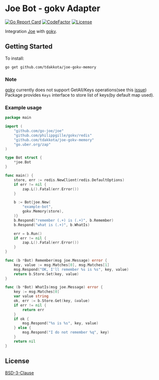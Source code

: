 # Joe Bot - gokv Adapter 
[![Go Report Card](https://goreportcard.com/badge/github.com/tdakkota/joe-gokv-memory)](https://goreportcard.com/report/github.com/tdakkota/joe-gokv-memory)
[![CodeFactor](https://www.codefactor.io/repository/github/tdakkota/joe-gokv-memory/badge)](https://www.codefactor.io/repository/github/tdakkota/joe-gokv-memory)
[![License](https://img.shields.io/badge/License-BSD%203--Clause-blue.svg)](https://opensource.org/licenses/BSD-3-Clause)

Integration [Joe] with [gokv].

## Getting Started

To install:

```
go get github.com/tdakkota/joe-gokv-memory
```

### Note

[gokv] currently does not support GetAll/Keys operations(see this [issue]) 
Package provides `Keys` interface to store list of keys(by default map used).

### Example usage

```go
package main

import (
	"github.com/go-joe/joe"
	"github.com/philippgille/gokv/redis"
	"github.com/tdakkota/joe-gokv-memory"
	"go.uber.org/zap"
)

type Bot struct {
	*joe.Bot
}

func main() {
	store, err := redis.NewClient(redis.DefaultOptions)
	if err != nil {
		zap.L().Fatal(err.Error())
	}

	b := Bot{joe.New(
		"example-bot",
		gokv.Memory(store),
	)}
	b.Respond("remember (.+) is (.+)", b.Remember)
	b.Respond("what is (.+)", b.WhatIs)

	err = b.Run()
	if err != nil {
		zap.L().Fatal(err.Error())
	}
}

func (b *Bot) Remember(msg joe.Message) error {
	key, value := msg.Matches[0], msg.Matches[1]
	msg.Respond("OK, I'll remember %s is %s", key, value)
	return b.Store.Set(key, value)
}

func (b *Bot) WhatIs(msg joe.Message) error {
	key := msg.Matches[0]
	var value string
	ok, err := b.Store.Get(key, &value)
	if err != nil {
		return err
	}
	if ok {
		msg.Respond("%s is %s", key, value)
	} else {
		msg.Respond("I do not remember %q", key)
	}
	return nil
}

```
## License

[BSD-3-Clause](LICENSE)

[issue]: https://github.com/philippgille/gokv/issues/9
[joe]: https://github.com/go-joe/joe
[gokv]: https://github.com/philippgille/gokv

